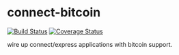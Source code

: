 connect-bitcoin
===============
[![Build Status](https://img.shields.io/travis/martindale/connect-bitcoin.svg?branch=master&style=flat-square)](https://travis-ci.org/martindale/connect-bitcoin)
[![Coverage Status](https://img.shields.io/coveralls/martindale/connect-bitcoin.svg?style=flat-square)](https://coveralls.io/r/martindale/connect-bitcoin)

wire up connect/express applications with bitcoin support.
